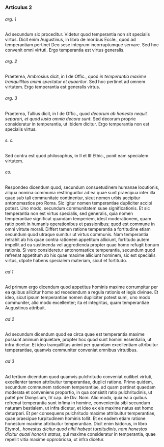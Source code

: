 ### Articulus 2

###### arg. 1
Ad secundum sic proceditur. Videtur quod temperantia non sit specialis virtus. Dicit enim Augustinus, in libro de moribus Eccle., quod ad temperantiam pertinet Deo sese integrum incorruptumque servare. Sed hoc convenit omni virtuti. Ergo temperantia est virtus generalis.

###### arg. 2
Praeterea, Ambrosius dicit, in I de Offic., quod *in temperantia maxime tranquillitas animi spectatur et quaeritur*. Sed hoc pertinet ad omnem virtutem. Ergo temperantia est generalis virtus.

###### arg. 3
Praeterea, Tullius dicit, in I de Offic., quod *decorum ab honesto nequit separari, et quod iusta omnia decora sunt*. Sed decorum proprie consideratur in temperantia, ut ibidem dicitur. Ergo temperantia non est specialis virtus.

###### s. c.
Sed contra est quod philosophus, in II et III Ethic., ponit eam specialem virtutem.

###### co.
Respondeo dicendum quod, secundum consuetudinem humanae locutionis, aliqua nomina communia restringuntur ad ea quae sunt praecipua inter illa quae sub tali communitate continentur, sicut nomen urbis accipitur antonomastice pro Roma. Sic igitur nomen temperantiae dupliciter accipi potest. Uno modo, secundum communitatem suae significationis. Et sic temperantia non est virtus specialis, sed generalis, quia nomen temperantiae significat quandam temperiem, idest moderationem, quam ratio ponit in humanis operationibus et passionibus; quod est commune in omni virtute morali. Differt tamen ratione temperantia a fortitudine etiam secundum quod utraque sumitur ut virtus communis. Nam temperantia retrahit ab his quae contra rationem appetitum alliciunt, fortitudo autem impellit ad ea sustinenda vel aggredienda propter quae homo refugit bonum rationis. Si vero consideretur antonomastice temperantia, secundum quod refrenat appetitum ab his quae maxime alliciunt hominem, sic est specialis virtus, utpote habens specialem materiam, sicut et fortitudo.

###### ad 1
Ad primum ergo dicendum quod appetitus hominis maxime corrumpitur per ea quibus allicitur homo ad recedendum a regula rationis et legis divinae. Et ideo, sicut ipsum temperantiae nomen dupliciter potest sumi, uno modo communiter, alio modo excellenter; ita et integritas, quam temperantiae Augustinus attribuit.

###### ad 2
Ad secundum dicendum quod ea circa quae est temperantia maxime possunt animum inquietare, propter hoc quod sunt homini essentialia, ut infra dicetur. Et ideo tranquillitas animi per quandam excellentiam attribuitur temperantiae, quamvis communiter conveniat omnibus virtutibus.

###### ad 3
Ad tertium dicendum quod quamvis pulchritudo conveniat cuilibet virtuti, excellenter tamen attribuitur temperantiae, duplici ratione. Primo quidem, secundum communem rationem temperantiae, ad quam pertinet quaedam moderata et conveniens proportio, in qua consistit ratio pulchritudinis, ut patet per Dionysium, IV cap. de Div. Nom. Alio modo, quia ea a quibus refrenat temperantia sunt infima in homine, convenientia sibi secundum naturam bestialem, ut infra dicetur, et ideo ex eis maxime natus est homo deturpari. Et per consequens pulchritudo maxime attribuitur temperantiae, quae praecipue turpitudinem hominis tollit. Et ex eadem etiam ratione honestum maxime attribuitur temperantiae. Dicit enim Isidorus, in libro Etymol., *honestus dicitur quod nihil habeat turpitudinis, nam honestas dicitur quasi honoris status*, qui maxime consideratur in temperantia, quae repellit vitia maxime opprobriosa, ut infra dicetur.

